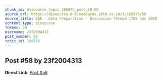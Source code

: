```yaml
---
chunk_id: discourse_topic_166576_post_58_00
source_url: https://discourse.onlinedegree.iitm.ac.in/t/166576/58
source_title: GA5 - Data Preparation - Discussion Thread [TDS Jan 2025]
content_type: discourse
tokens: 39
username: 23f2004313
post_number: 58
topic_id: 166576
---
```


## Post #58 by 23f2004313

**Direct Link**: [Post #58](https://discourse.onlinedegree.iitm.ac.in/t/166576/58)
